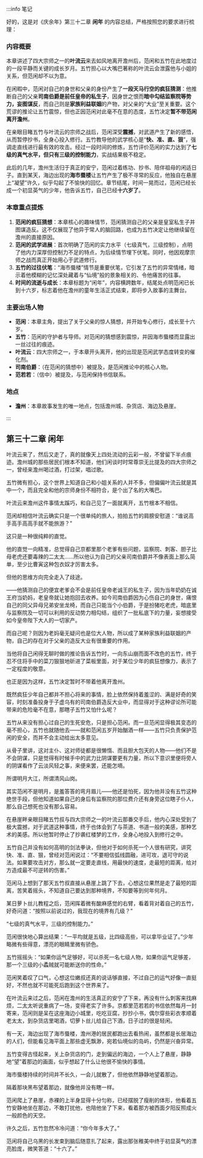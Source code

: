 :::info 笔记

好的，这是对《庆余年》第三十二章 **闲年** 的内容总结，严格按照您的要求进行梳理：

### 内容概要

本章讲述了四大宗师之一的**叶流云**来去如风地离开澹州后，范闲和五竹在此地度过的一段平静而关键的成长岁月。五竹担心以大嘴巴著称的叶流云会泄露他与小姐的关系，但范闲却不以为意。

在闲暇中，范闲对自己的身世和父亲的身份产生了**一段天马行空的疯狂猜测**：他推断自己的父亲**司南伯爵是前任皇帝的私生子**，因身世之恨而**暗中勾结监察院等势力，妄图谋反**，而自己则是**家族利益联姻**的产物，对父亲的“大业”至关重要。这个荒谬的推论让五竹震惊，但也正因范闲对此毫不在意的态度，五竹决定**暂不带范闲离开澹州**。

在亲眼目睹五竹与叶流云的宗师之战后，范闲深受**震撼**，对武道产生了新的感悟，从而暂停抄书，全身心投入修行。五竹教导他的武学核心是“**快、准、直、狠**”，强调走直线进行最有效的攻击。经过一段时间的修炼，五竹评价范闲的实力达到了**七级的真气水平，但只有三级的控制能力**，实战结果极不稳定。

此后的几年，澹州生活归于真正的安宁，范闲过着练功、抄书、陪伴祖母的闲适日子。直到某天，海边出现的**海市蜃楼**让五竹产生了极不寻常的反应，他独自在悬崖上“凝望”许久，似乎勾起了不愉快的回忆。章节结尾，时间一晃而过，范闲已经长成一个初显英气的少年，他告诉五竹，自己已经**十六岁了**。

### 本章重点提炼

1.  **范闲的疯狂猜想**：本章核心的趣味情节，范闲猜测自己的父亲是皇室私生子并图谋造反。这不仅展现了他异于常人的脑回路，也成为五竹决定让他继续留在澹州的直接原因。
2.  **范闲的武学进展**：首次明确了范闲的实力水平（七级真气，三级控制），点明了他内力深厚但控制力不足的特点，为后续情节埋下伏笔。同时，他因观摩宗师之战而真正开始用心于武道修行。
3.  **五竹的过往伏笔**：“海市蜃楼”情节是重要伏笔，它引发了五竹的异常情绪，暗示着他模糊的记忆深处藏着与“仙境”般的景象相关的、令他痛苦的往事。
4.  **时间的流逝与成长**：本章标题为“闲年”，内容横跨数年，结尾处点明范闲已长到十六岁，标志着他在澹州的童年生活正式结束，即将步入故事的主舞台。

### 主要出场人物

*   **范闲**：本章主角，提出了关于父亲的惊人猜想，并开始专心修行，成长至十六岁。
*   **五竹**：范闲的守护者与导师。对范闲的猜想感到震惊，并因海市蜃楼而显露出一丝过往的痕迹。
*   **叶流云**：四大宗师之一，于本章开头离开，他的出现是范闲武学态度转变的催化剂。
*   **司南伯爵**：（在范闲的猜想中）被提及，是范闲推论中的核心人物。
*   **范若若**：（信中）被提及，与范闲保持书信联系。

### 地点

*   **澹州**：本章故事发生的唯一地点，包括澹州城、杂货店、海边及悬崖。

:::

## 第三十二章 **闲年**

叶流云来了，然后又走了，真的就像天上四处流动的云彩一般，不曾留下半点痕迹。澹州城的那些居民们根本不知道，他们闲谈时时常尊崇无比提及的四大宗师之一，曾经来澹州喝过酒，打过架，唱过歌。

五竹微有担心，这个世界上知道自己和小姐关系的人并不多，但偏偏叶流云就是其中一个，而且完全和他的宗师身份不相符合，是个出了名的大嘴巴。

叶流云来澹州这件事情太蹊巧，和自己见了一面就离开，五竹根本不相信。

范闲却相信叶流云确实只是一个很单纯的旅人，拍拍五竹的肩膀安慰道：“谁说高手高手高高手就不能旅游？”

这只是一种很纯粹的直觉。

他的直觉一向精准，总觉得自己京都里那个老爹有些问题，监察院、刺客、胆子比母老虎还要毒辣的二太太……所以他认为自己的父亲司南伯爵并不像表面上那么简单，至少比曹寅这种包衣奴才厉害太多。

但他的思维方向完全走入了歧途。

——他猜测自己的便宜老爹会不会是前任皇帝老诚王的私生子，因为当年奶奶在诚王府当奶妈，老皇帝就让她抱回去收养。如今司南伯爵因为心伤自己的身世，痛恨自己的同父异母兄弟安坐龙椅，而自己只能当个小伯爵，于是扮猪吃老虎，暗底里与监察院及一切可以利用的反动势力相勾结，组织了一批私底下的力量，妄想接受如今皇帝陛下大人的一切家产。

而自己呢？则因为老妈毫无疑问也是位大人物，所以成了某种家族利益联姻的产物，自己的存在对于父亲的造反大业有很重要的作用。

当他将自己闲得无聊时做的推论告诉五竹时，一向东山崩而面不改色的五竹，终于忍不住将手中的菜刀狠狠地斫进了菜板里面，对于某位少年的疯狂想像力，表示了一定程度的敬意。

也正是因为这样，五竹决定暂时不带着他离开澹州。

既然疯狂少年自己都并不担心将来的事情，脸上依然保持着羞涩的、满是好奇的笑容，时刻准备投身于子虚乌有的司南伯爵造反大业中，而显得对于这种谬论所可能带来的危险毫不在意，那瞎子五竹又怕什么呢？

五竹从来没有担心过自己的生死安危，只是担心范闲。而一旦范闲显得极其变态的毫不担心，五竹也就随他去——就和范闲五岁开始酗酒一样——五竹只负责保护范闲的安全，而并不会主动给出太多意见。

从骨子里讲，这对主仆、这对师徒都是很懒惰、而且胆大包天的人物——他们不是不会阴谋，只是觉得有时候手中的武力比阴谋要更有力量，所以下意识里便将旁人的阴谋看作了云淡风轻之事，来便来罢，还能怎嘀。

所谓明月大江，所谓清风山岗。

其实范闲不是明月，是羞答答的弯月眉儿——他还是怕死，因为他并没有五竹这种绝世手段，但他知道如果自己的身后有监察院的那位费介还有身旁这位瞎子仆人，那么自己想死也没有那么容易。

在悬崖畔亲眼目睹五竹叔与四大宗师之一的叶流云那番交手后，他内心深处受到了极大震撼，对于武道这种事情，终于也体会到了与茶道、书道一般的美感，那种艺术的美感。所以他暂时停止了抄袭红楼梦的工作，全身心地投入到修行之中。

五竹自己并没有如何高明的剑法拳诀，但他对于如何杀死一个人很有研究，讲究快、准、直、狠，曾经对范闲说过：“不要相信弧线圆融，进可攻，退可守的说法。如果要攻击对方，那么就一定要走直线，用最快的速度，走最短的距离，给对方造成最不可逆转的伤害。”

范闲马上想到了那天五竹叔直接从悬崖上跳了下去，心想这位果然是走了最短的距离，苦笑着摇头，不知道自己要达到那种境界，不知要等到何年何月。

某日萝卜丝儿教程之后，范闲挥着微有酸麻感觉的右臂，看着背对着自己的五竹，好奇问道：“按照以前说过的，我现在的境界有几级？”

“七级的真气水平，三级的控制能力。”

范闲很快地心算出结果：“一平均就是五级，比四级高些，可以拿毕业证了。”少年略微有些得意，漂亮的眼睛里微有骄色。

五竹摇摇头：“如果你运气足够好，可以杀死一名七级人物，如果你运气足够差，那一个三级的小蟊贼就可能断送你的性命。”

范闲笑着叹了口气，心想这位嫩叔还真的说话够直接，不过自己的运气好像一直挺好，不然也就不可能死后跑到这个世界来了。

在叶流云来过之后，范闲在澹州的生活真正的安宁了下来，再没有什么刺客来找麻烦，二太太听说重病了一场，变得老实了许多。京都里范若若的书信依然每月一封寄来，范闲则是呆在这座海边小城里，吃吃豆腐，抄抄小书，偶尔穿些彩衣孝顺着老太太，到杂货店里喝酒，切萝卜丝儿给自己下酒，日子过的很是轻闲。

有一天，海边出现了海市蜃楼，澹州港的居民都跑出去看热闹，虽然都是长居海边的人们，但能看见海平面上那些虚无飘渺，宛若仙境似的岛屿，仍然是兴奋异常。

五竹变得古怪起来，关上杂货店的门，走到偏远的海边，一个人上了悬崖，静静地“望”着那边的画面，似乎想起了什么让他很不愉快的事情。

海市蜃楼持续的时间并不长久，一会儿就散了，但他依然静静地望着那边。

隔着那块黑布望着那边，就像他并没有瞎一样。

范闲爬上了悬崖，赤裸的上半身显得十分匀称，已经摆脱了瘦削的体形，他看着五竹安静地坐在那边，不敢打扰他，也陪他坐了下来，看着那方被西面夕阳反照成火一般颜色的天空。

许久之后，五竹忽然冷冷问道：“你今年多大了。”

范闲将自己乌黑的长发束到脑后随意扎了起来，露出那张稚美中终于初显英气的漂亮脸庞，微笑答道：“十六了。”

